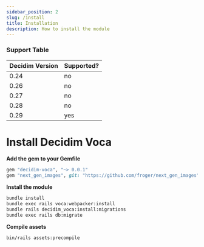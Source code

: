 ```yaml
---
sidebar_position: 2
slug: /install
title: Installation
description: How to install the module
---
```


### Support Table
| Decidim Version | Supported?  |
|-----------------|-------------|
| 0.24            | no          |
| 0.26            | no         |
| 0.27            | no         |
| 0.28            | no          |
| 0.29            | yes         |

# Install Decidim Voca

**Add the gem to your Gemfile**  
```ruby
gem "decidim-voca", "~> 0.0.1"
gem "next_gen_images", git: "https://github.com/froger/next_gen_images", branch: "chore/rails-7.0"
```

**Install the module**  
```bash
bundle install
bundle exec rails voca:webpacker:install
bundle rails decidim_voca:install:migrations 
bundle exec rails db:migrate
```

**Compile assets**  
```bash
bin/rails assets:precompile
```